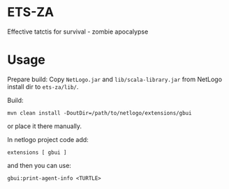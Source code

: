 ETS-ZA
======

Effective tatctis for survival - zombie apocalypse


Usage
=====

Prepare build:
Copy ``NetLogo.jar`` and ``lib/scala-library.jar`` from NetLogo install dir to ``ets-za/lib/``.

Build:
```
mvn clean install -DoutDir=/path/to/netlogo/extensions/gbui
```
or place it there manually.

In netlogo project code add:
```
extensions [ gbui ]
```
and then you can use:
```
gbui:print-agent-info <TURTLE>
```
